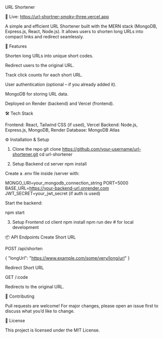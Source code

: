 URL Shortener

🔗 Live: https://url-shortner-smoky-three.vercel.app

A simple and efficient URL Shortener built with the MERN stack (MongoDB, Express.js, React, Node.js).
It allows users to shorten long URLs into compact links and redirect seamlessly.

🚀 Features

Shorten long URLs into unique short codes.

Redirect users to the original URL.

Track click counts for each short URL.

User authentication (optional – if you already added it).

MongoDB for storing URL data.

Deployed on Render (backend) and Vercel (frontend).

🛠️ Tech Stack

Frontend: React, Tailwind CSS (if used), Vercel
Backend: Node.js, Express.js, MongoDB, Render
Database: MongoDB Atlas

⚙️ Installation & Setup
1. Clone the repo
git clone https://github.com/your-username/url-shortener.git
cd url-shortener

2. Setup Backend
cd server
npm install


Create a .env file inside /server with:

MONGO_URI=your_mongodb_connection_string
PORT=5000
BASE_URL=https://your-backend-url.onrender.com
JWT_SECRET=your_jwt_secret (if auth is used)


Start the backend:

npm start

3. Setup Frontend
cd client
npm install
npm run dev   # for local development

📦 API Endpoints
Create Short URL

POST /api/shorten

{
  "longUrl": "https://www.example.com/some/very/long/url"
}

Redirect Short URL

GET /:code

Redirects to the original URL.

🤝 Contributing

Pull requests are welcome! For major changes, please open an issue first to discuss what you’d like to change.

📄 License

This project is licensed under the MIT License.
